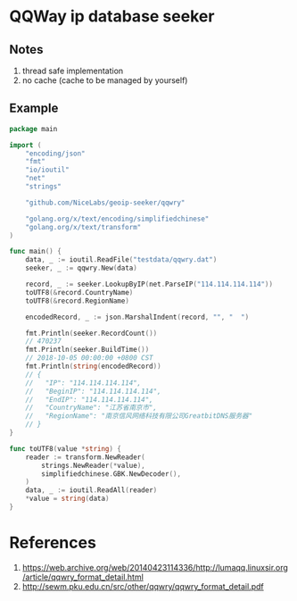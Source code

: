 # QQWay ip database seeker

## Notes

1. thread safe implementation
2. no cache (cache to be managed by yourself)

## Example

```go
package main

import (
	"encoding/json"
	"fmt"
	"io/ioutil"
	"net"
	"strings"

	"github.com/NiceLabs/geoip-seeker/qqwry"

	"golang.org/x/text/encoding/simplifiedchinese"
	"golang.org/x/text/transform"
)

func main() {
	data, _ := ioutil.ReadFile("testdata/qqwry.dat")
	seeker, _ := qqwry.New(data)

	record, _ := seeker.LookupByIP(net.ParseIP("114.114.114.114"))
	toUTF8(&record.CountryName)
	toUTF8(&record.RegionName)

	encodedRecord, _ := json.MarshalIndent(record, "", "  ")

	fmt.Println(seeker.RecordCount())
	// 470237
	fmt.Println(seeker.BuildTime())
	// 2018-10-05 00:00:00 +0800 CST
	fmt.Println(string(encodedRecord))
	// {
	//   "IP": "114.114.114.114",
	//   "BeginIP": "114.114.114.114",
	//   "EndIP": "114.114.114.114",
	//   "CountryName": "江苏省南京市",
	//   "RegionName": "南京信风网络科技有限公司GreatbitDNS服务器"
	// }
}

func toUTF8(value *string) {
	reader := transform.NewReader(
		strings.NewReader(*value),
		simplifiedchinese.GBK.NewDecoder(),
	)
	data, _ := ioutil.ReadAll(reader)
	*value = string(data)
}
```

# References

1. https://web.archive.org/web/20140423114336/http://lumaqq.linuxsir.org/article/qqwry_format_detail.html
2. http://sewm.pku.edu.cn/src/other/qqwry/qqwry_format_detail.pdf
